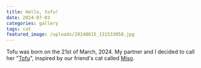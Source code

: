 ```yaml
---
title: Hello, tofu!
date: 2024-07-03
categories: gallery
tags: cat
featured_image: /uploads/20240615_131533058.jpg 
---
```


Tofu was born on the 21st of March, 2024. My partner and I decided to call her "[Tofu](https://en.wikipedia.org/wiki/Tofu)", inspired by our friend's cat called [Miso](https://en.wikipedia.org/wiki/Miso).